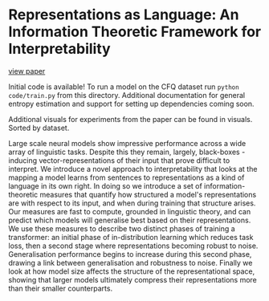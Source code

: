 # Representations as Language: An Information Theoretic Framework for Interpretability

[view paper](https://arxiv.org/pdf/2406.02449)

Initial code is available! To run a model on the CFQ dataset run ```python code/train.py``` from this directory. Additional documentation for general entropy estimation and support for setting up dependencies coming soon.

Additional visuals for experiments from the paper can be found in visuals. Sorted by dataset.

Large scale neural models show impressive performance across a wide array of linguistic tasks. Despite this they remain, largely, black-boxes - inducing vector-representations of their input that prove difficult to interpret. We introduce a novel approach to interpretability that looks at the mapping a model learns from sentences to representations as a kind of language in its own right. In doing so we introduce a set of information-theoretic measures that quantify how structured a model's representations are with respect to its input, and when during training that structure arises. Our measures are fast to compute, grounded in linguistic theory, and can predict which models will generalise best based on their representations. We use these measures to describe two distinct phases of training a transformer: an initial phase of in-distribution learning which reduces task loss, then a second stage where representations becoming robust to noise. Generalisation performance begins to increase during this second phase, drawing a link between generalisation and robustness to noise. Finally we look at how model size affects the structure of the representational space, showing that larger models ultimately compress their representations more than their smaller counterparts.


